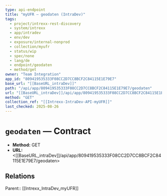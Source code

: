 ```yaml
---
type: api-endpoint
title: "myUFR — geodaten (IntraDev)"
tags:
  - project/intrexx-rest-discovery
  - system/intrexx
  - app/intradev
  - env/dev
  - exposure/internal-nonprod
  - collection/myufr
  - status/wip
  - spec/none
  - lang/de
  - endpoint/geodaten
  - method/get
owner: "Team Integration"
app_id: "809419535333F08CC2D7CC8BCF2C84115E1E79E7"
base_url: "[[BaseURL_intraDev]]"
path: "/api/app/809419535333F08CC2D7CC8BCF2C84115E1E79E7/geodaten"
url: "[[BaseURL_intraDev]]/api/app/809419535333F08CC2D7CC8BCF2C84115E1E79E7/geodaten"
method: "GET"
collection_ref: "[[Intrexx-IntraDev-API-myUFR]]"
last_checked: 2025-08-26
---
```


# `geodaten` — Contract
- **Method:** GET
- **URL:** <[[BaseURL_intraDev]]/api/app/809419535333F08CC2D7CC8BCF2C84115E1E79E7/geodaten>

## Relations
Parent:: [[Intrexx_IntraDev_myUFR]]
